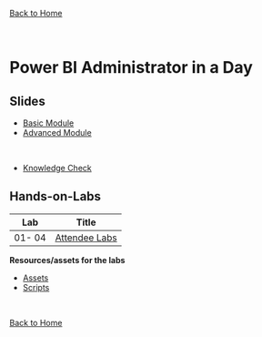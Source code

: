 [Back to Home](../README.md)

<br/>

# Power BI Administrator in a Day

## Slides

- [Basic Module](./Admin%20in%20a%20Day%20-%20Basic%20Module_Attendee.pptx)
- [Advanced Module](./Admin%20in%20a%20Day%20-%20Advanced%20Module_Attendee.pptx)

<br/>

- [Knowledge Check](./Knowledge%20Check.pdf)


## Hands-on-Labs

| Lab | Title |
| --- | --- |
| 01- 04 | [Attendee Labs](./Attendee%20Labs.pdf) |


**Resources/assets for the labs**
- [Assets](./Assets.zip)
- [Scripts](./Scripts.zip) 


<br/>

 [Back to Home](../README.md)